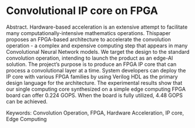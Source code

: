 # Convolutional IP core on FPGA
Abstract. Hardware-based acceleration is an extensive attempt to facilitate many computationally-intensive mathematics operations. Thispaper proposes an FPGA-based architecture to accelerate the convolution operation - a complex and expensive computing step that appears in many Convolutional Neural Network models. We target the design to the standard convolution operation, intending to launch the product as an edge-AI solution. The project’s purpose is to produce an FPGA IP core that can process a convolutional layer at a time. System developers can deploy the IP core with various FPGA families by using Verilog HDL as the primary design language for the architecture. The experimental results show that our single computing core synthesized on a simple edge computing FPGA board can offer 0.224 GOPS. When the board is fully utilized, 4.48 GOPS can be achieved.

Keywords: Convolution Operation, FPGA, Hardware Acceleration, IP core, Edge Computing
